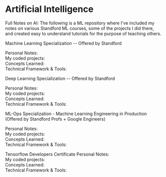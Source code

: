 # Artificial Intelligence

Full Notes on AI: 
The following is a ML repository where I've included my notes on various Standford ML courses, some of the projects I did there, and created easy to understand tutorials for the purpose of teaching others. 

Machine Learning Specialization -- Offered by Standford 

Personal Notes: <br>
My coded projects: <br>
Concepts Learned:<br>
Technical Framework & Tools: 

Deep Learning Specialization -- Offered by Standford 

Personal Notes: <br>
My coded projects: <br>
Concepts Learned: <br>
Technical Framework & Tools: <br>

ML-Ops Specialization - Machine Learning Engineering in Production (Offered by Standford Profs + Google Engineers) 

Personal Notes: <br> 
My coded projects: <br>
Concepts Learned: <br>
Technical Framework & Tools: <br>


Tensorflow Developers Certificate 
Personal Notes: <br> 
My coded projects: <br>
Concepts Learned: <br>
Technical Framework & Tools: <br>
